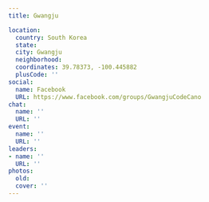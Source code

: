 ```yaml
---
title: Gwangju

location:
  country: South Korea
  state: 
  city: Gwangju
  neighborhood: 
  coordinates: 39.78373, -100.445882
  plusCode: ''
social:
  name: Facebook
  URL: https://www.facebook.com/groups/GwangjuCodeCano
chat:
  name: ''
  URL: ''
event:
  name: ''
  URL: ''
leaders:
- name: ''
  URL: ''
photos:
  old: 
  cover: ''
---
```

